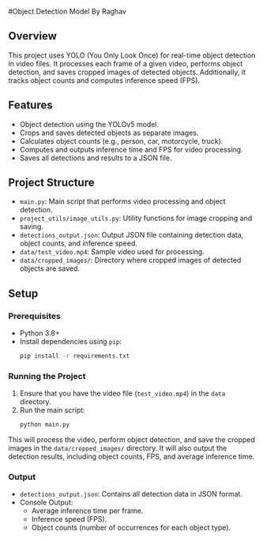 #Object Detection Model By Raghav 

## Overview
This project uses YOLO (You Only Look Once) for real-time object detection in video files. It processes each frame of a given video, performs object detection, and saves cropped images of detected objects. Additionally, it tracks object counts and computes inference speed (FPS).

## Features
- Object detection using the YOLOv5 model.
- Crops and saves detected objects as separate images.
- Calculates object counts (e.g., person, car, motorcycle, truck).
- Computes and outputs inference time and FPS for video processing.
- Saves all detections and results to a JSON file.

## Project Structure
- `main.py`: Main script that performs video processing and object detection.
- `project_utils/image_utils.py`: Utility functions for image cropping and saving.
- `detections_output.json`: Output JSON file containing detection data, object counts, and inference speed.
- `data/test_video.mp4`: Sample video used for processing.
- `data/cropped_images/`: Directory where cropped images of detected objects are saved.

## Setup

### Prerequisites
- Python 3.8+
- Install dependencies using `pip`:
    ```bash
    pip install -r requirements.txt
    ```

### Running the Project
1. Ensure that you have the video file (`test_video.mp4`) in the `data` directory.
2. Run the main script:
    ```bash
    python main.py
    ```

This will process the video, perform object detection, and save the cropped images in the `data/cropped_images/` directory. It will also output the detection results, including object counts, FPS, and average inference time.

### Output
- `detections_output.json`: Contains all detection data in JSON format.
- Console Output:
    - Average inference time per frame.
    - Inference speed (FPS).
    - Object counts (number of occurrences for each object type).
